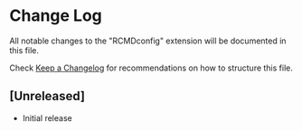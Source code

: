 # Change Log

All notable changes to the "RCMDconfig" extension will be documented in this file.

Check [Keep a Changelog](http://keepachangelog.com/) for recommendations on how to structure this file.

## [Unreleased]

- Initial release